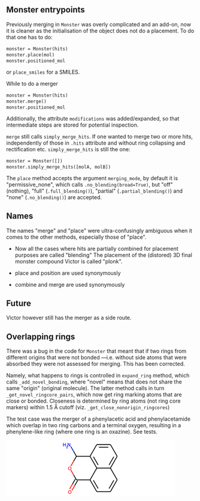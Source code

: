 ## Monster entrypoints

Previously merging in `Monster` was overly complicated and an add-on, now it is cleaner as the initialisation of 
the object does not do a placement. To do that one has to do:

    monster = Monster(hits)
    monster.place(mol)
    monster.positioned_mol
    
or `place_smiles` for a SMILES.
    
While to do a merger

    monster = Monster(hits)
    monster.merge()
    monster.positioned_mol
    
Additionally, the attribute `modifications` was added/expanded, so that intermediate steps are stored
for potential inspection.

`merge` still calls `simply_merge_hits`.
If one wanted to merge two or more hits, independently of those in `.hits` attribute and without ring collapsing 
and rectification etc.
`simply_merge_hits` is still the one:

    monster = Monster([])
    monster.simply_merge_hits([molA, molB])

The `place` method accepts the argument `merging_mode`, by default it is "permissive_none",
which calls `.no_blending(broad=True)`,
but "off" (nothing), 
"full" (`.full_blending()`), 
"partial" (`.partial_blending()`)
and "none" (`.no_blending()`)
are accepted.

## Names
The names "merge" and "place" were ultra-confusingly ambiguous when it comes to the other methods, especially those of "place".

* Now all the cases where hits are partially combined for placement purposes are called "blending"
The placement of the (distored) 3D final monster compound Victor is called "plonk".

* place and position are used synonymously
* combine and merge are used synonymously


## Future
Victor however still has the merger as a side route.

## Overlapping rings

There was a bug in the code for `Monster` that meant that if two rings from different origins that were not bonded
—i.e. without side atoms that were absorbed they were not assessed for merging. This has been corrected.

Namely, what happens to rings is controlled in `expand_ring` method, which calls `_add_novel_bonding`, where "novel"
means that does not share the same "origin" (original molecule). 
The latter method calls in turn `_get_novel_ringcore_pairs`, which now get ring marking atoms that are close or bonded.
Closeness is determined by ring atoms (not ring core markers) within 1.5 Å cutoff (viz. `_get_close_nonorigin_ringcores`)

The test case was the merger of a phenylacetic acid and phenylacetamide which overlap in two ring carbons and a terminal oxygen, resulting
in a phenylene-like ring (where one ring is an oxazine). See tests.

![phenylene](../images/phenylene.png)


    